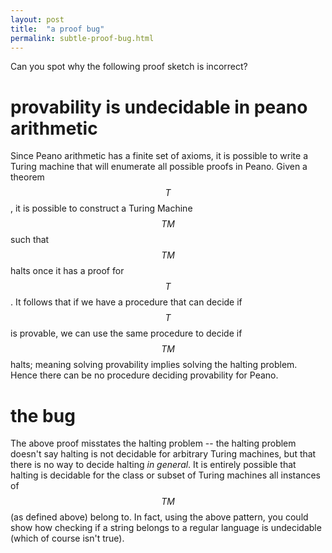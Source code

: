 ```yaml
---
layout: post
title:  "a proof bug"
permalink: subtle-proof-bug.html
---
```


Can you spot why the following proof sketch is incorrect?

# provability is undecidable in peano arithmetic

Since Peano arithmetic has a finite set of axioms, it is possible to
write a Turing machine that will enumerate all possible proofs in
Peano.  Given a theorem $$T$$, it is possible to construct a Turing
Machine $$TM$$ such that $$TM$$ halts once it has a proof for $$T$$.
It follows that if we have a procedure that can decide if $$T$$ is
provable, we can use the same procedure to decide if $$TM$$ halts;
meaning solving provability implies solving the halting problem.
Hence there can be no procedure deciding provability for Peano.

# the bug

The above proof misstates the halting problem -- the halting problem
doesn't say halting is not decidable for arbitrary Turing machines,
but that there is no way to decide halting _in general_.  It is
entirely possible that halting is decidable for the class or subset of
Turing machines all instances of $$TM$$ (as defined above) belong to.
In fact, using the above pattern, you could show how checking if a
string belongs to a regular language is undecidable (which of course
isn't true).
